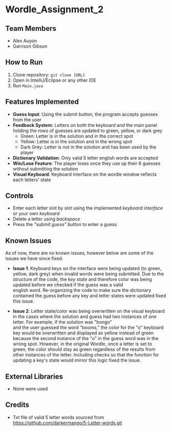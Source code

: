 # Wordle_Assignment_2

## Team Members
- Alex Auyon  
- Garrison Gibson  

## How to Run
1. Clone repository: `git clone [URL]`  
2. Open in IntelliJ/Eclipse or any other IDE  
3. Run `Main.java`  

## Features Implemented
- **Guess Input**: Using the submit button, the program accepts guesses from the user  
- **Feedback System**: Letters on both the keyboard and the main panel holding the rows of guesses are updated to green, yellow, or dark grey
  - Green: Letter is in the solution and in the correct spot
  - Yellow: Letter is in the solution and in the wrong spot
  - Dark Grey: Letter is not in the solution and has been used by the player
- **Dictionary Validation**: Only valid 5 letter english words are accepted
- **Win/Lose Feature**: The player loses once they use up their 6 guesses without submitting the solution
- **Visual Keyboard**: Keyboard interface on the wordle window reflects each letters' state

## Controls
- Enter each letter slot by slot using the implemented *keyboard interface* or your own *keyboard*
- Delete a letter using *backspace*
- Press the *"submit guess" button* to enter a guess

## Known Issues  
As of now, there are no known issues, however below are some of the issues we have since fixed.  
- **Issue 1**: Keyboard keys on the interface were being updated (to green, yellow, dark grey) when invalid words were being submitted.
  Due to the structure of the code, the *key state* and therefore color was being updated before we checked if the guess was a valid  
  english word. Re-organizing the code to make sure the dictionary contained the guess before any key and letter states were updated fixed this issue. 

- **Issue 2**: Letter state/color was being overwritten on the visual keyboard in the cases where the solution and guess had two instances of one letter. For example, if the solution was "bongo"  
  and the user guessed the word "booms," the color for the "o" keyboard key would be overwritten and displayed as yellow instead of green because the second instance of the "o" in the guess word
  was in the wrong spot. However, in the original Wordle, once a letter is set to green, the color should stay as green regardless of the results from other instances of the letter. Including checks so
  that the function for updating a key's state would mirror this logic fixed the issue. 

## External Libraries
- None were used

## Credits
- Txt file of valid 5 letter words sourced from https://github.com/darkermango/5-Letter-words.git
